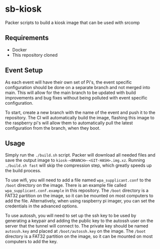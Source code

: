 # sb-kiosk

Packer scripts to build a kiosk image that can be used with srcomp

## Requirements

- Docker
- This repository cloned

## Event Setup

As each event will have their own set of Pi's, the event specific configuration should be done on a separate branch and not merged into main.
This will allow for the main branch to be updated with build improvements and bug fixes without being polluted with event specific configuration.

To start, create a new branch with the name of the event and push it to the repository.
The CI will automatically build the image, flashing this image to the raspberry pi's will allow them to automatically pull the latest configuration from the branch, when they boot.

## Usage

Simply run the `./build.sh` script. Packer will download all needed files and save the output image to `kiosk-<BRANCH>-<GIT-HASH>.img.xz`. Running `./build.sh fast` will skip the compression step, which greatly speeds up the build process.

To use wifi, you will need to add a file named `wpa_supplicant.conf` to the `/boot` directory on the image. There is an example file called `wpa_supplicant.conf.example` in this repository.
The `/boot` directory is a FAT32 partition on the image, so it can be mounted on most computers to add the file. Alternatively, when using raspberry pi imager, you can set the credentials in the advanced options.

To use autossh, you will need to set up the ssh key to be used by generating a keypair and adding the public key to the autossh user on the server that the tunnel will connect to.
The private key should be named `autossh.key` and placed at `/boot/autossh.key` on the image. The `/boot` directory is a FAT32 partition on the image, so it can be mounted on most computers to add the key.
